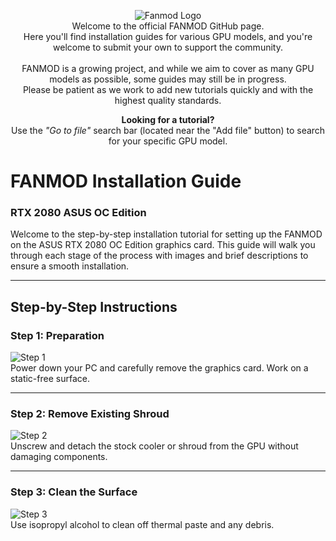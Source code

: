 <p align="center">
  <img src="https://github.com/user-attachments/assets/4e225a22-5496-4c47-a186-b7239fc8e5fe" alt="Fanmod Logo" />
  <br>
  Welcome to the official FANMOD GitHub page.<br>
  Here you'll find installation guides for various GPU models, and you're welcome to submit your own to support the community.<br><br>
  FANMOD is a growing project, and while we aim to cover as many GPU models as possible, some guides may still be in progress.<br>
  Please be patient as we work to add new tutorials quickly and with the highest quality standards.
</p>

<p align="center">
  <strong>Looking for a tutorial?</strong><br>
  Use the <em>"Go to file"</em> search bar (located near the "Add file" button) to search for your specific GPU model.
</p>


# FANMOD Installation Guide  
### RTX 2080 ASUS OC Edition

Welcome to the step-by-step installation tutorial for setting up the FANMOD on the ASUS RTX 2080 OC Edition graphics card. This guide will walk you through each stage of the process with images and brief descriptions to ensure a smooth installation.

---

## Step-by-Step Instructions

### Step 1: Preparation  
![Step 1](tutorials/rtx2080/step1.png)  
Power down your PC and carefully remove the graphics card. Work on a static-free surface.

---

### Step 2: Remove Existing Shroud  
![Step 2](tutorials/rtx2080/step2.png)  
Unscrew and detach the stock cooler or shroud from the GPU without damaging components.

---

### Step 3: Clean the Surface  
![Step 3](tutorials/rtx2080/step3.png)  
Use isopropyl alcohol to clean off thermal paste and any debris.
